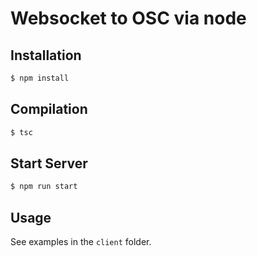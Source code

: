 # Websocket to OSC via node

## Installation

```bash
$ npm install
```

## Compilation

```bash
$ tsc
```

## Start Server

```bash
$ npm run start
```

## Usage

See examples in the `client` folder.

